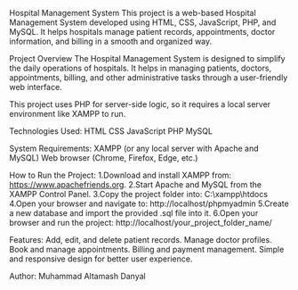 Hospital Management System
This project is a web-based Hospital Management System developed using HTML, CSS, JavaScript, PHP, and MySQL. It helps hospitals manage patient records, appointments, doctor information, and billing in a smooth and organized way.

Project Overview
The Hospital Management System is designed to simplify the daily operations of hospitals. It helps in managing patients, doctors, appointments, billing, and other administrative tasks through a user-friendly web interface.

This project uses PHP for server-side logic, so it requires a local server environment like XAMPP to run.

Technologies Used:
  HTML
  CSS
  JavaScript
  PHP
  MySQL

System Requirements:
  XAMPP (or any local server with Apache and MySQL)
  Web browser (Chrome, Firefox, Edge, etc.)

How to Run the Project:
1.Download and install XAMPP from: https://www.apachefriends.org.
2.Start Apache and MySQL from the XAMPP Control Panel.
3.Copy the project folder into:
  C:\xampp\htdocs\
4.Open your browser and navigate to:
  http://localhost/phpmyadmin
5.Create a new database and import the provided .sql file into it.
6.Open your browser and run the project:
  http://localhost/your_project_folder_name/

Features:
  Add, edit, and delete patient records.
  Manage doctor profiles.
  Book and manage appointments.
  Billing and payment management.
  Simple and responsive design for better user experience.

Author:
Muhammad Altamash Danyal

